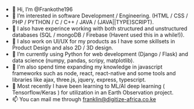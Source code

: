- 👋  Hi, I’m @Frankothe196
- 👀  I’m interested in software Development / Engineering. (HTML / CSS / PHP / PYTHON / C / C++ / JAVA / (JAVA||TYPE)SCRIPT). 
- 👀  I also have experince working with both structured and unstructured databases (SQL / mongoDB / Firebase (Havent used this in a while!)).
- 👀  I also work on UI/UX for my products as I have some skillsets in Product Design and also 2D / 3D design.
- 🌱  I’m currently using Python for web development (Django / Flask) and data science (numpy, pandas, scripy, matplotlib). 
- 🌱  I'm also spend time expanding my knowledge in javascript frameworks such as node, react, react-native and some tools and libraries like ajax, three.js, jquery, express, typescript.
- 💞️  Most recently I have been learning to ML/AI deep learning ( Tensorflow/Keras ) for utilization in an Earth Observation project.
- 📫  You can mail me through franklin@digitize-africa.co.ke

<!---
Frankothe196/Frankothe196 is a ✨ special ✨ repository because its `README.md` (this file) appears on your GitHub profile.
You can click the Preview link to take a look at your changes.
--->

